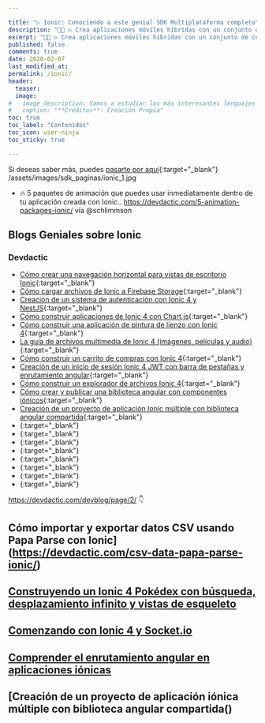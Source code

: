 ```yaml
---

title: "▷ Ionic: Conociendo a este genial SDK Multiplataforma completo"
description: "👩‍🚀 ▷ Crea aplicaciones móviles híbridas con un conjunto de componentes web que unidos a tu framework favorit (Angular , Reaccionar o Vue.js) crearás las mejores apps"
excerpt: "👩‍🚀 ▷ Crea aplicaciones móviles híbridas con un conjunto de componentes web que unidos a tu framework favorit (Angular , Reaccionar o Vue.js) crearás las mejores apps"
published: false
comments: true
date: 2020-02-07
last_modified_at: 
permalink: /ionic/
header:
  teaser: 
  image: 
#   image_description: Vamos a estudiar los más interesantes lenguajes de programación y frameworks de 2019
#   caption: "**Créditos**: Creación Propia"
toc: true
toc_label: "Contenidos"
toc_icon: user-ninja
toc_sticky: true

---
```


Si deseas saber más, puedes [pasarte por aquí](/mejores-sdk-multiplataforma-2019-20/#ionic){:target="_blank"}
/assets/images/sdk_paginas/ionic_1.jpg

* 🔥 5 paquetes de animación que puedes usar inmediatamente dentro de tu aplicación creada con Ionic..
 https://devdactic.com/5-animation-packages-ionic/ vía @schlimmson

## Blogs Geniales sobre Ionic

### Devdactic

* [Cómo crear una navegación horizontal para vistas de escritorio Ionic](https://devdactic.com/horizontal-navigation-ionic-desktop/){:target="_blank"}
* [Cómo cargar archivos de Ionic a Firebase Storage](https://devdactic.com/upload-ionic-files-firebase-storage/){:target="_blank"}
* [Creación de un sistema de autenticación con Ionic 4 y NestJS](https://devdactic.com/authentication-ionic-4-nestjs/){:target="_blank"}
* [Cómo construir aplicaciones de Ionic 4 con Chart.js](https://devdactic.com/ionic-4-chartjs/){:target="_blank"}
* [Cómo construir una aplicación de pintura de lienzo con Ionic 4](https://devdactic.com/canvas-painting-ionic-4/){:target="_blank"}
* [La guía de archivos multimedia de Ionic 4 (imágenes, películas y audio)](https://devdactic.com/ionic-4-media-files-guide/){:target="_blank"}
* [Cómo construir un carrito de compras con Ionic 4](https://devdactic.com/shopping-cart-ionic-4/){:target="_blank"}
* [Creación de un inicio de sesión Ionic 4 JWT con barra de pestañas y enrutamiento angular](https://devdactic.com/ionic-4-jwt-login/){:target="_blank"}
* [Cómo construir un explorador de archivos Ionic 4](https://devdactic.com/ionic-4-file-explorer/){:target="_blank"}
* [Cómo crear y publicar una biblioteca angular con componentes iónicos](https://devdactic.com/angular-ionic-library/){:target="_blank"}
* [Creación de un proyecto de aplicación Ionic múltiple con biblioteca angular compartida](https://devdactic.com/ionic-multi-app-shared-library/){:target="_blank"}
* [](){:target="_blank"}
* [](){:target="_blank"}
* [](){:target="_blank"}
* [](){:target="_blank"}
* [](){:target="_blank"}
* [](){:target="_blank"}
* [](){:target="_blank"}
* [](){:target="_blank"}

https://devdactic.com/devblog/page/2/ 👇
## Cómo importar y exportar datos CSV usando Papa Parse con Ionic](https://devdactic.com/csv-data-papa-parse-ionic/)

## [Construyendo un Ionic 4 Pokédex con búsqueda, desplazamiento infinito y vistas de esqueleto](https://devdactic.com/ionic-4-pokedex-search-scroll/)

## [Comenzando con Ionic 4 y Socket.io](https://devdactic.com/ionic-4-socket-io/)

## [Comprender el enrutamiento angular en aplicaciones iónicas](https://devdactic.com/angular-routing-ionic/)

## [Creación de un proyecto de aplicación iónica múltiple con biblioteca angular compartida()